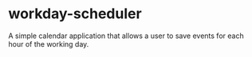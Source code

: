 # workday-scheduler
A simple calendar application that allows a user to save events for each hour of the working day.
